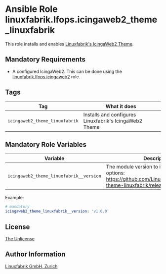 # Ansible Role linuxfabrik.lfops.icingaweb2_theme_linuxfabrik

This role installs and enables [Linuxfabrik's IcingaWeb2 Theme](https://github.com/Linuxfabrik/icingaweb2-theme-linuxfabrik).

## Mandatory Requirements

* A configured IcingaWeb2. This can be done using the [linuxfabrik.lfops.icingaweb2](https://github.com/linuxfabrik/lfops/tree/main/roles/icingaweb2) role.


## Tags

| Tag                            | What it does                                           |
| ---                            | ------------                                           |
| `icingaweb2_theme_linuxfabrik` | Installs and configures Linuxfabrik's IcingaWeb2 Theme |


## Mandatory Role Variables

| Variable | Description |
| -------- | ----------- |
| `icingaweb2_theme_linuxfabrik__version` | The module version to install. Possible options: https://github.com/Linuxfabrik/icingaweb2-theme-linuxfabrik/releases |

Example:
```yaml
# mandatory
icingaweb2_theme_linuxfabrik__version: 'v1.0.0'
```


## License

[The Unlicense](https://unlicense.org/)


## Author Information

[Linuxfabrik GmbH, Zurich](https://www.linuxfabrik.ch)
